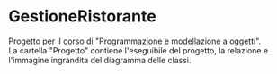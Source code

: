 # GestioneRistorante
Progetto per il corso di "Programmazione e modellazione a oggetti".</br>
La cartella "Progetto" contiene l'eseguibile del progetto, la relazione e l'immagine ingrandita del diagramma delle classi.
